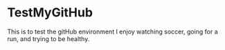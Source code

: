 # TestMyGitHub
This is to test the gitHub environment
I enjoy watching soccer, going for a run, and trying to be healthy.
